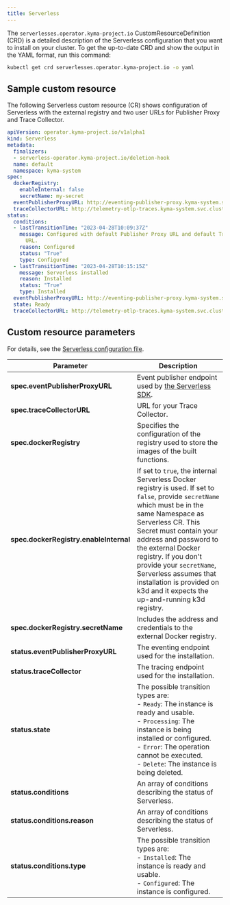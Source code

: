 ```yaml
---
title: Serverless
---
```


The `serverlesses.operator.kyma-project.io` CustomResourceDefinition (CRD) is a detailed description of the Serverless configuration that you want to install on your cluster. To get the up-to-date CRD and show the output in the YAML format, run this command:

   ```bash
   kubectl get crd serverlesses.operator.kyma-project.io -o yaml
   ```

## Sample custom resource

The following Serverless custom resource (CR) shows configuration of Serverless with the external registry and two user URLs for Publisher Proxy and Trace Collector.

   ```yaml
   apiVersion: operator.kyma-project.io/v1alpha1
   kind: Serverless
   metadata:
     finalizers:
     - serverless-operator.kyma-project.io/deletion-hook
     name: default
     namespace: kyma-system
   spec:
     dockerRegistry:
       enableInternal: false
       secretName: my-secret
     eventPublisherProxyURL: http://eventing-publisher-proxy.kyma-system.svc.cluster.local/publish
     traceCollectorURL: http://telemetry-otlp-traces.kyma-system.svc.cluster.local:4318/v1/traces
   status:
     conditions:
     - lastTransitionTime: "2023-04-28T10:09:37Z"
       message: Configured with default Publisher Proxy URL and default Trace Collector
         URL.
       reason: Configured
       status: "True"
       type: Configured
     - lastTransitionTime: "2023-04-28T10:15:15Z"
       message: Serverless installed
       reason: Installed
       status: "True"
       type: Installed
     eventPublisherProxyURL: http://eventing-publisher-proxy.kyma-system.svc.cluster.local/publish
     state: Ready
     traceCollectorURL: http://telemetry-otlp-traces.kyma-system.svc.cluster.local:4318/v1/traces
   ```

## Custom resource parameters

For details, see the [Serverless configuration file](https://github.com/kyma-project/serverless-manager/blob/main/api/v1alpha1/serverless_types.go).

| Parameter         | Description                                   |
| ---------------------------------------- | ---------|
| **spec.eventPublisherProxyURL** | Event publisher endpoint used by [the Serverless SDK](https://kyma-project.io/docs/kyma/latest/05-technical-reference/svls-08-function-specification/#event-object-sdk). |
| **spec.traceCollectorURL** | URL for your Trace Collector.  |
| **spec.dockerRegistry** | Specifies the configuration of the registry used to store the images of the built functions. |
| **spec.dockerRegistry.enableInternal** | If set to `true`, the internal Serverless Docker registry is used. If set to `false`, provide `secretName` which must be in the same Namespace as Serverless CR. This Secret must contain your address and password to the external Docker registry. If you don't provide your `secretName`, Serverless assumes that installation is provided on k3d and it expects the up-and-running k3d registry. |
| **spec.dockerRegistry.secretName** | Includes the address and credentials to the external Docker registry. |
| **status.eventPublisherProxyURL** | The eventing endpoint used for the installation. |
| **status.traceCollector** | The tracing endpoint used for the installation. |
| **status.state** | The possible transition types are:<br>- `Ready`: The instance is ready and usable.<br>- `Processing`: The instance is being installed or configured. <br>- `Error`: The operation cannot be executed. <br>- `Delete`: The instance is being deleted. |
| **status.conditions** | An array of conditions describing the status of Serverless. |
| **status.conditions.reason** | An array of conditions describing the status of Serverless. |
| **status.conditions.type** | The possible transition types are:<br>- `Installed`: The instance is ready and usable.<br>- `Configured`: The instance is configured. |
<!-- TABLE-END -->